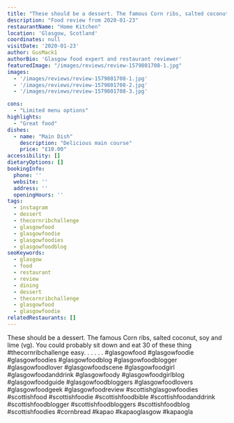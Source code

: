 ```yaml
---
title: "These should be a dessert. The famous Corn ribs, salted coconut, soy and lime (vg). You could probably sit down and eat 30 of these thing #thecornribchallenge easy. ."
description: "Food review from 2020-01-23"
restaurantName: "Home Kitchen"
location: 'Glasgow, Scotland'
coordinates: null
visitDate: '2020-01-23'
author: GusMack1
authorBio: 'Glasgow food expert and restaurant reviewer'
featuredImage: "/images/reviews/review-1579801708-1.jpg"
images:
  - '/images/reviews/review-1579801708-1.jpg'
  - '/images/reviews/review-1579801708-2.jpg'
  - '/images/reviews/review-1579801708-3.jpg'

cons:
  - "Limited menu options"
highlights:
  - "Great food"
dishes:
  - name: "Main Dish"
    description: "Delicious main course"
    price: "£10.00"
accessibility: []
dietaryOptions: []
bookingInfo:
  phone: ''
  website: ''
  address: ''
  openingHours: ''
tags:
  - instagram
  - dessert
  - thecornribchallenge
  - glasgowfood
  - glasgowfoodie
  - glasgowfoodies
  - glasgowfoodblog
seoKeywords:
  - glasgow
  - food
  - restaurant
  - review
  - dining
  - dessert
  - thecornribchallenge
  - glasgowfood
  - glasgowfoodie
relatedRestaurants: []
---
```

These should be a dessert. The famous Corn ribs, salted coconut, soy and lime (vg). You could probably sit down and eat 30 of these thing #thecornribchallenge easy. .
.
.
.
.
#glasgowfood #glasgowfoodie #glasgowfoodies #glasgowfoodblog #glasgowfoodblogger #glasgowfoodlover #glasgowfoodscene #glasgowfoodgirl #glasgowfoodanddrink #glasgowfoody #glasgowfoodgirlblog #glasgowfoodguide #glasgowfoodbloggers #glasgowfoodlovers #glasgowfoodgeek #glasgowfoodreview #scottishglasgowfoodies #scottishfood #scottishfoodie #scottishfoodbible #scottishfoodanddrink #scottishfoodblogger #scottishfoodbloggers #scottishfoodblog #scottishfoodies #cornbread #kapao #kapaoglasgow #kapaogla
